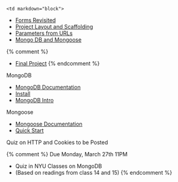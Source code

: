 	<td markdown="block">

* [Forms Revisited](slides/11/forms-revisited.html)
* [Project Layout and Scaffolding](slides/11/scaffolding.html)
* [Parameters from URLs](slides/14/params.html)
* [Mongo DB  and Mongoose](slides/14/mongo.html)

{% comment %}
* [Final Project](final-project.html)
{% endcomment %}

</td>
	<td markdown="block">

MongoDB

* [MongoDB Documentation](http://docs.mongodb.org/manual/)
* [Install](http://docs.mongodb.org/manual/installation/)
* [MongoDB Intro](https://docs.mongodb.com/manual/introduction/)

Mongoose

* [Mongoose Documentation](http://mongoosejs.com/)
* [Quick Start](http://mongoosejs.com/docs/index.html)

</td>
	<td markdown="block">

Quiz on HTTP and Cookies to be Posted

{% comment %}
Due Monday, March 27th 11PM

* Quiz in NYU Classes on MongoDB 
* (Based on readings from class 14 and 15)
{% endcomment %}

</td>

